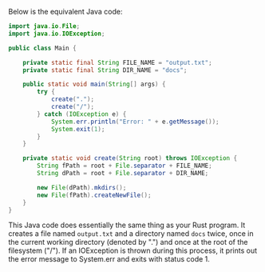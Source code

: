 Below is the equivalent Java code:

```java
import java.io.File;
import java.io.IOException;

public class Main {

    private static final String FILE_NAME = "output.txt";
    private static final String DIR_NAME = "docs";

    public static void main(String[] args) {
        try {
            create(".");
            create("/");
        } catch (IOException e) {
            System.err.println("Error: " + e.getMessage());
            System.exit(1);
        }
    }

    private static void create(String root) throws IOException {
        String fPath = root + File.separator + FILE_NAME;
        String dPath = root + File.separator + DIR_NAME;

        new File(dPath).mkdirs();
        new File(fPath).createNewFile();
    }
}
```

This Java code does essentially the same thing as your Rust program. It creates a file named `output.txt` and a directory named `docs` twice, once in the current working directory (denoted by ".") and once at the root of the filesystem ("/"). If an IOException is thrown during this process, it prints out the error message to System.err and exits with status code 1.
